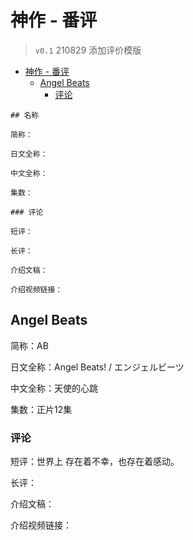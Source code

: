 # 神作 - 番评

> `v0.1` 210829 添加评价模版

- [神作 - 番评](#神作---番评)
  - [Angel Beats](#angel-beats)
    - [评论](#评论)

```
## 名称

简称：

日文全称：

中文全称：

集数：

### 评论

短评：

长评：

介绍文稿：

介绍视频链接：
```

## Angel Beats

简称：AB

日文全称：Angel Beats! / エンジェルビーツ

中文全称：天使的心跳

集数：正片12集

### 评论

短评：世界上 存在着不幸，也存在着感动。

长评：

介绍文稿：

介绍视频链接：